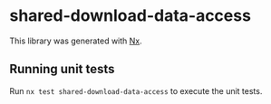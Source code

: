 # shared-download-data-access

This library was generated with [Nx](https://nx.dev).

## Running unit tests

Run `nx test shared-download-data-access` to execute the unit tests.
